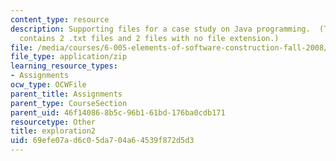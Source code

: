 ```yaml
---
content_type: resource
description: Supporting files for a case study on Java programming.  (This ZIP file
  contains 2 .txt files and 2 files with no file extension.)
file: /media/courses/6-005-elements-of-software-construction-fall-2008/69efe07ad6c05da704a64539f872d5d3_exploration2.zip
file_type: application/zip
learning_resource_types:
- Assignments
ocw_type: OCWFile
parent_title: Assignments
parent_type: CourseSection
parent_uid: 46f14086-8b5c-96b1-61bd-176ba0cdb171
resourcetype: Other
title: exploration2
uid: 69efe07a-d6c0-5da7-04a6-4539f872d5d3
---
```

